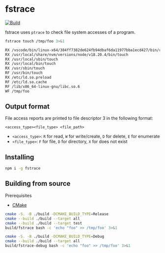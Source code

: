 # fstrace

[![Build](https://github.com/bmiddha/fstrace/actions/workflows/ci.yml/badge.svg)](https://github.com/bmiddha/fstrace/actions/workflows/ci.yml)

fstrace uses `ptrace` to check file system accesses of a program.

```bash
fstrace touch /tmp/foo 3>&1

RX /vscode/bin/linux-x64/384ff7382de624fb94dbaf6da11977bba1ecd427/bin/remote-cli/touch
RX /usr/local/share/nvm/versions/node/v18.20.4/bin/touch
RX /usr/local/sbin/touch
RX /usr/local/bin/touch
RX /usr/sbin/touch
RF /usr/bin/touch
RX /etc/ld.so.preload
RF /etc/ld.so.cache
RF /lib/x86_64-linux-gnu/libc.so.6
WF /tmp/foo
```

## Output format

File access reports are printed to file descriptor 3 in the following format:

```
<access_type><file_type> <file_path>
```

- `<access_type>`: `R` for read, `W` for write/create, `D` for delete, `E` for enumerate
- `<file_type>`: `F` for file, `D` for directory, `X` for does not exist

## Installing

```sh
npm i -g fstrace
```

## Building from source

Prerequisites

- [CMake](https://cmake.org/)


```bash
cmake -S. -B ./build -DCMAKE_BUILD_TYPE=Release
cmake --build ./build --target all
cmake --build ./build --target test
build/fstrace bash -c 'echo "foo" >> /tmp/foo' 3>&1
```

```bash
cmake -S. -B ./build -DCMAKE_BUILD_TYPE=Debug
cmake --build ./build --target all
build/fstrace-debug bash -c 'echo "foo" >> /tmp/foo' 3>&1
```
